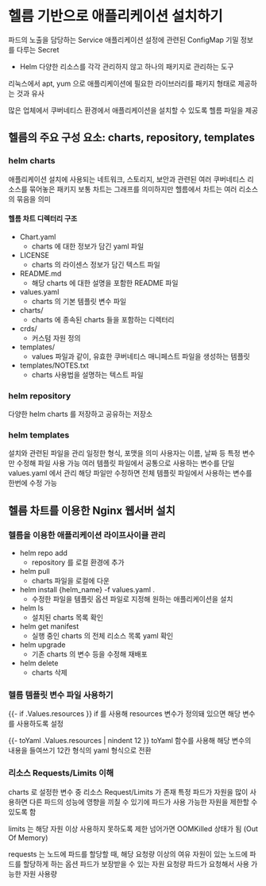 # 헬름 기반으로 애플리케이션 설치하기

파드의 노출을 담당하는 Service
애플리케이션 설정에 관련된 ConfigMap
기밀 정보를 다루는 Secret

- Helm
다양한 리소스를 각각 관리하지 않고 하나의 패키지로 관리하는 도구

리눅스에서 apt, yum 으로 애플리케이션에 필요한 라이브러리를 패키지 형태로 제공하는 것과 유사

많은 업체에서 쿠버네티스 환경에서 애플리케이션을 설치할 수 있도록 헬름 파일을 제공

## 헬름의 주요 구성 요소: charts, repository, templates

### helm charts
애플리케이션 설치에 사용되는 네트워크, 스토리지, 보안과 관련된 여러 쿠버네티스 리소스를 묶어놓은 패키지
보통 차트는 그래프를 의미하지만 헬름에서 차트는 여러 리소스의 묶음을 의미

#### 헬름 차트 디렉터리 구조
- Chart.yaml
	- charts 에 대한 정보가 담긴 yaml 파일
- LICENSE
	- charts 의 라이센스 정보가 담긴 텍스트 파일
- README.md
	- 해당 charts 에 대한 설명을 포함한 README 파일
- values.yaml
	- charts 의 기본 템플릿 변수 파일
- charts/
	- charts 에 종속된 charts 들을 포함하는 디렉터리
- crds/
	- 커스텀 자원 정의
- templates/
	- values 파일과 같이, 유효한 쿠버네티스 매니페스트 파일을 생성하는 템플릿
- templates/NOTES.txt
	- charts 사용법을 설명하는 텍스트 파일

### helm repository
다양한 helm charts 를 저장하고 공유하는 저장소

### helm templates
설치와 관련된 파일을 관리
일정한 형식, 포맷을 의미
사용자는 이름, 날짜 등 특정 변수만 수정해 파일 사용 가능
여러 템플릿 파일에서 공통으로 사용하는 변수를 단일 values.yaml 에서 관리
해당 파일만 수정하면 전체 템플릿 파일에서 사용하는 변수를 한번에 수정 가능

## 헬름 차트를 이용한 Nginx 웹서버 설치

### 헬름을 이용한 애플리케이션 라이프사이클 관리
- helm repo add
	- repository 를 로컬 환경에 추가
- helm pull
	- charts 파일을 로컬에 다운
- helm install {helm_name} -f values.yaml .
	- 수정한 파일을 템플릿 옵션 파일로 지정해 원하는 애플리케이션을 설치
- helm ls
	- 설치된 charts 목록 확인
- helm get manifest
	- 실행 중인 charts 의 전체 리소스 목록 yaml 확인
- helm upgrade
	- 기존 charts 의 변수 등을 수정해 재배포
- helm delete
	- charts  삭제

### 헬름 템플릿 변수 파일 사용하기

{{- if .Values.resources }}
if 를 사용해 resources 변수가 정의돼 있으면 해당 변수를 사용하도록 설정

{{- toYaml .Values.resources | nindent 12 }}
toYaml 함수를 사용해 해당 변수의 내용을 들여쓰기 12칸 형식의 yaml 형식으로 전환
 
### 리소스 Requests/Limits 이해
charts 로 설정한 변수 중 리소스 Request/Limits 가 존재
특정 파드가 자원을 많이 사용하면 다른 파드의 성능에 영향을 끼칠 수 있기에
파드가 사용 가능한 자원을 제한할 수 있도록 함

limits 는 해당 자원 이상 사용하지 못하도록 제한
넘어가면 OOMKilled 상태가 됨 (Out Of Memory)

requests 는 노드에 파드를 할당할 때,
해당 요청량 이상의 여유 자원이 있는 노드에 파드를 할당하게 하는 옵션
파드가 보장받을 수 있는 자원 요청량
파드가 요청해서 사용 가능한 자원 사용량

